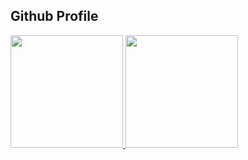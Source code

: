 ## Github Profile

<div>
  <a href="https://github.com/aungkhant2000">
  <img height="180em" src="https://github-readme-stats.vercel.app/api?username=aungkhant2000&count_private=true&theme=cobalt&show_icons=true"/>
  <img height="180em" src="https://github-readme-stats.vercel.app/api/top-langs/?username=aungkhant2000&layout=compact&langs_count=7&theme=cobalt"/>
</div>
